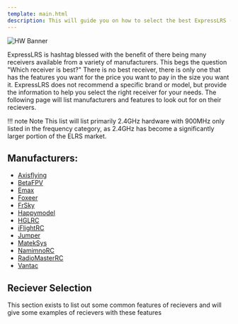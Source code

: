 ```yaml
---
template: main.html
description: This will guide you on how to select the best ExpressLRS (ELRS) radio for your needs
---
```


![HW Banner](https://raw.githubusercontent.com/ExpressLRS/ExpressLRS-hardware/master/img/hardware.png)

ExpressLRS is hashtag blessed with the benefit of there being many receivers available from a variety of manufacturers. This begs the question "Which receiver is best?" There is no best receiver, there is only one that has the features you want for the price you want to pay in the size you want it. ExpressLRS does not recommend a specific brand or model, but provide the information to help you select the right receiver for your needs. The following page will list manufacturers and features to look out for on their recievers.

!!! note Note
    This list will list primarily 2.4GHz hardware with 900MHz only listed in the frequency category, as 2.4GHz has become a significantly larger portion of the ELRS market.

## Manufacturers:
* [Axisflying](https://www.axisflying.com)
* [BetaFPV](https://betafpv.com)
* [Emax](https://emaxmodel.com)
* [Foxeer](https://www.foxeer.com)
* [FrSky](https://www.frsky-rc.com)
* [Happymodel](https://www.happymodel.cn)
* [HGLRC](https://www.hglrc.com)
* [iFlightRC](https://www.iflight-rc.com)
* [Jumper](https://www.jumper-rc.com)
* [MatekSys](http://www.mateksys.com)
* [NamimnoRC](https://m.facebook.com/profile.php?id=100070062095159&_rdr)
* [RadioMasterRC](https://www.radiomasterrc.com)
* [Vantac](https://www.frsky-rc.com)
## Reciever Selection
This section exists to list out some common features of recievers and will give some examples of recievers with these features

